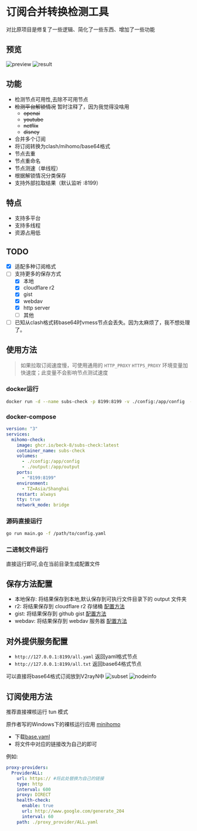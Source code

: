 # 订阅合并转换检测工具

对比原项目是修复了一些逻辑、简化了一些东西、增加了一些功能

## 预览

![preview](./doc/images/preview.png)
![result](./doc/images/results.jpg)

## 功能

- 检测节点可用性,去除不可用节点
- ~~检测平台解锁情况~~ 暂时注释了，因为我觉得没啥用
    - ~~openai~~
    - ~~youtube~~
    - ~~netflix~~
    - ~~disney~~
- 合并多个订阅
- 将订阅转换为clash/mihomo/base64格式
- 节点去重
- 节点重命名
- 节点测速（单线程）
- 根据解锁情况分类保存
- 支持外部拉取结果（默认监听 :8199）

## 特点

- 支持多平台
- 支持多线程
- 资源占用低

## TODO

- [x] 适配多种订阅格式
- [ ] 支持更多的保存方式
    - [x] 本地
    - [x] cloudflare r2
    - [x] gist
    - [x] webdav
    - [x] http server
    - [ ] 其他
- [ ] 已知从clash格式转base64时vmess节点会丢失。因为太麻烦了，我不想处理了。

## 使用方法
> 如果拉取订阅速度慢，可使用通用的 `HTTP_PROXY` `HTTPS_PROXY` 环境变量加快速度；此变量不会影响节点测试速度

### docker运行

```bash
docker run -d --name subs-check -p 8199:8199 -v ./config:/app/config  -v ./output:/app/output --restart always ghcr.io/beck-8/subs-check:latest
```

### docker-compose

```yaml
version: "3"
services:
  mihomo-check:
    image: ghcr.io/beck-8/subs-check:latest
    container_name: subs-check
    volumes:
      - ./config:/app/config
      - ./output:/app/output
    ports:
      - "8199:8199"
    environment:
      - TZ=Asia/Shanghai
    restart: always
    tty: true
    network_mode: bridge
```
### 源码直接运行

```bash
go run main.go -f /path/to/config.yaml
```

### 二进制文件运行

直接运行即可,会在当前目录生成配置文件

## 保存方法配置

- 本地保存: 将结果保存到本地,默认保存到可执行文件目录下的 output 文件夹
- r2: 将结果保存到 cloudflare r2 存储桶 [配置方法](./doc/r2.md)
- gist: 将结果保存到 github gist [配置方法](./doc/gist.md)
- webdav: 将结果保存到 webdav 服务器 [配置方法](./doc/webdav.md)

## 对外提供服务配置
- `http://127.0.0.1:8199/all.yaml` 返回yaml格式节点
- `http://127.0.0.1:8199/all.txt` 返回base64格式节点

可以直接将base64格式订阅放到V2rayN中
![subset](./doc/images/subset.jpeg)
![nodeinfo](./doc/images/nodeinfo.jpeg)

## 订阅使用方法

推荐直接裸核运行 tun 模式 

原作者写的Windows下的裸核运行应用 [minihomo](https://github.com/bestruirui/minihomo)

- 下载[base.yaml](./doc/base.yaml)
- 将文件中对应的链接改为自己的即可

例如:

```yaml
proxy-providers:
  ProviderALL:
    url: https:// #将此处替换为自己的链接
    type: http
    interval: 600
    proxy: DIRECT
    health-check:
      enable: true
      url: http://www.google.com/generate_204
      interval: 60
    path: ./proxy_provider/ALL.yaml
```